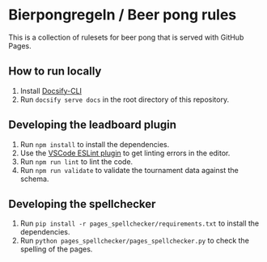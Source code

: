 # Bierpongregeln / Beer pong rules

This is a collection of rulesets for beer pong that is served with GitHub Pages.

## How to run locally

1. Install [Docsify-CLI](https://github.com/docsifyjs/docsify-cli#installation)
2. Run `docsify serve docs` in the root directory of this repository.

## Developing the leadboard plugin

1. Run `npm install` to install the dependencies.
2. Use the [VSCode ESLint plugin](https://marketplace.visualstudio.com/items?itemName=dbaeumer.vscode-eslint) to get linting errors in the editor.
3. Run `npm run lint` to lint the code.
4. Run `npm run validate` to validate the tournament data against the schema.

## Developing the spellchecker

1. Run `pip install -r pages_spellchecker/requirements.txt` to install the dependencies.
2. Run `python pages_spellchecker/pages_spellchecker.py` to check the spelling of the pages.
